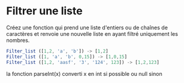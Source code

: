 # Filtrer une liste

Créez une fonction qui prend une liste d'entiers ou de chaînes de caractères et renvoie une nouvelle liste en ayant filtré uniquement les nombres.

```js
Filter_list ([1,2, 'a', 'b']) -> [1,2]
Filter_list ([1, 'a', 'b', 0,15]) -> [1,0,15]
Filter_list ([1,2, 'aasf', '3', '124', 123]) -> [1,2,123]
```

la fonction parseInt(x) converti x en int si possible ou null sinon